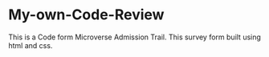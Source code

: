 # My-own-Code-Review

  This is a Code form Microverse Admission Trail.
  This survey form built using html and css.
